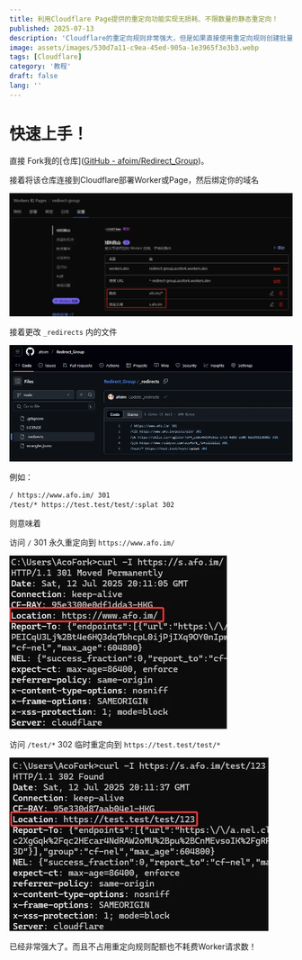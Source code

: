 ```yaml
---
title: 利用Cloudflare Page提供的重定向功能实现无损耗、不限数量的静态重定向！
published: 2025-07-13
description: 'Cloudflare的重定向规则非常强大，但是如果直接使用重定向规则创建批量重定向会消耗很多的配额'
image: assets/images/530d7a11-c9ea-45ed-905a-1e3965f3e3b3.webp
tags: [Cloudflare]
category: '教程'
draft: false 
lang: ''
---
```


# 快速上手！

直接 Fork我的[仓库]([GitHub - afoim/Redirect_Group](https://github.com/afoim/Redirect_Group))。

接着将该仓库连接到Cloudflare部署Worker或Page，然后绑定你的域名

![](assets/images/0c99399a-5d25-4372-9f9b-79767c32d150.webp)

接着更改 `_redirects` 内的文件

![](assets/images/f9476b1d-b047-441b-a742-58124032a91b.webp)

例如： 

```bash
/ https://www.afo.im/ 301
/test/* https://test.test/test/:splat 302
```

则意味着

访问 `/` 301 永久重定向到 `https://www.afo.im/` 

![](assets/images/3f49855c-6835-423d-805c-4758f232d136.webp)

访问 `/test/*` 302 临时重定向到 `https://test.test/test/*`

![](assets/images/f018f75a-83ae-435e-9fce-d81d331f6d2f.webp)

已经非常强大了。而且不占用重定向规则配额也不耗费Worker请求数！
